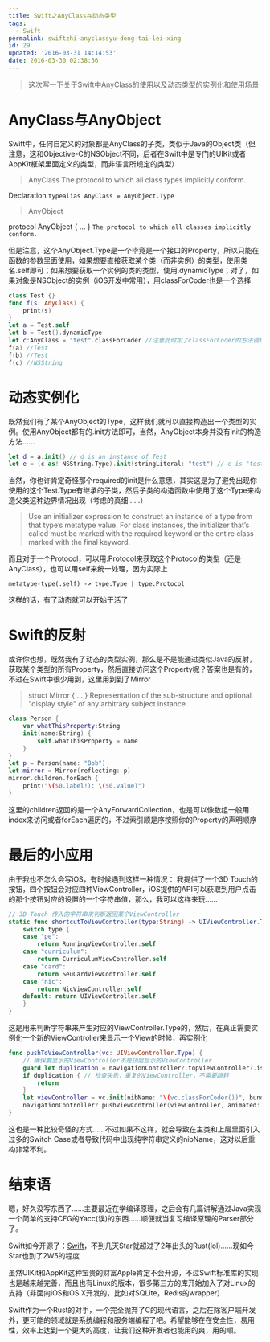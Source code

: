 ```yaml
---
title: Swift之AnyClass与动态类型
tags:
  - Swift
permalink: swiftzhi-anyclassyu-dong-tai-lei-xing
id: 29
updated: '2016-03-31 14:14:53'
date: 2016-03-30 02:38:56
---
```


> 这次写一下关于Swift中AnyClass的使用以及动态类型的实例化和使用场景

# AnyClass与AnyObject
Swift中，任何自定义的对象都是AnyClass的子类，类似于Java的Object类（但注意，这和Objective-C的NSObject不同，后者在Swift中是专门的UIKit或者AppKit框架里面定义的类型，而非语言所规定的类型）

> AnyClass
The protocol to which all class types implicitly conform.

Declaration
`typealias AnyClass = AnyObject.Type`

> AnyObject

protocol AnyObject { ... }
`The protocol to which all classes implicitly conform.`

但是注意，这个AnyObject.Type是一个毕竟是一个接口的Property，所以只能在函数的参数里面使用，如果想要直接获取某个类（而非实例）的类型，使用类名.self即可；如果想要获取一个实例的类的类型，使用.dynamicType；对了，如果对象是NSObject的实例（iOS开发中常用），用classForCoder也是一个选择

```swift
class Test {}
func f(s: AnyClass) {
    print(s)
}
let a = Test.self
let b = Test().dynamicType
let c:AnyClass = "test".classForCoder //注意此时加了classForCoder的方法调用，编译器会推导出""是一个NSString的实例而不是String
f(a) //Test
f(b) //Test
f(c) //NSString
```

# 动态实例化

既然我们有了某个AnyObject的Type，这样我们就可以直接构造出一个类型的实例。使用AnyObject都有的.init方法即可，当然，AnyObject本身并没有init的构造方法……

```swift
let d = a.init() // d is an instance of Test
let e = (c as! NSString.Type).init(stringLiteral: "test") // e is "test"
```

当然，你也许肯定奇怪那个required的init是什么意思，其实这是为了避免出现你使用的这个Test.Type有继承的子类，然后子类的构造函数中使用了这个Type来构造父类这种边界情况出现（考虑的真细……）

> Use an initializer expression to construct an instance of a type from that type’s metatype value. For class instances, the initializer that’s called must be marked with the required keyword or the entire class marked with the final keyword.

而且对于一个Protocol，可以用.Protocol来获取这个Protocol的类型（还是AnyClass），也可以用self来统一处理，因为实际上

`metatype-type(.self) -> type.Type | type.Protocol`

这样的话，有了动态就可以开始干活了

# Swift的反射

或许你也想，既然我有了动态的类型实例，那么是不是能通过类似Java的反射，获取某个类型的所有Property，然后直接访问这个Property呢？答案也是有的，不过在Swift中很少用到，这里用到到了Mirror
> struct Mirror { ... }
Representation of the sub-structure and optional "display style" of any arbitrary subject instance.

```swift
class Person {
    var whatThisProperty:String
    init(name:String) {
        self.whatThisProperty = name
    }
}
let p = Person(name: "Bob")
let mirror = Mirror(reflecting: p)
mirror.children.forEach {
    print("\($0.label!): \($0.value)")
}
```

这里的children返回的是一个AnyForwardCollection，也是可以像数组一般用index来访问或者forEach遍历的，不过索引顺是序按照你的Property的声明顺序

# 最后的小应用

由于我也不怎么会写iOS，有时候遇到这样一种情况：
我提供了一个3D Touch的按钮，四个按钮会对应四种ViewController，iOS提供的API可以获取到用户点击的那个按钮对应的设置的一个字符串值，那么，我可以这样来玩……

```swift
// 3D Touch 传入的字符串来判断返回某个ViewController
static func shortcutToViewController(type:String) -> UIViewController.Type {
    switch type {
    case "pe":
        return RunningViewController.self
    case "curriculum":
        return CurriculumViewController.self
    case "card":
        return SeuCardViewController.self
    case "nic":
        return NicViewController.self
    default: return UIViewController.self
    }
}
```

这是用来判断字符串来产生对应的ViewController.Type的，然后，在真正需要实例化一个新的ViewController来显示一个View的时候，再实例化
```swift
func pushToViewController(vc: UIViewController.Type) {
    // 确保要显示的ViewController不是顶层显示的ViewController
    guard let duplication = navigationController?.topViewController?.isKindOfClass(vc) else { return }
    if duplication { // 检查失败，重复的ViewController，不需要跳转
        return
    }
    let viewController = vc.init(nibName: "\(vc.classForCoder())", bundle: nil) // 初始化ViewController
    navigationController?.pushViewController(viewController, animated: true)
}
```

这也是一种比较奇怪的方式……不过如果不这样，就会导致在主类和上层里面引入过多的Switch Case或者导致代码中出现纯字符串定义的nibName，这对以后重构非常不利。

# 结束语

嗯，好久没写东西了……主要最近在学编译原理，之后会有几篇讲解通过Java实现一个简单的支持CFG的Yacc(误)的东西……顺便就当复习编译原理的Parser部分了。

Swift如今开源了：[Swift](https://github.com/apple/swift)，不到几天Star就超过了2年出头的Rust(lol)……现如今Star也到了2W5的程度

虽然UIKit和AppKit这种宝贵的财富Apple肯定不会开源，不过Swift标准库的实现也是越来越完善，而且也有Linux的版本，很多第三方的库开始加入了对Linux的支持（非面向iOS和OS X开发的，比如对SQLite，Redis的wrapper）

Swift作为一个Rust的对手，一个完全抛弃了C的现代语言，之后在除客户端开发外，更可能的领域就是系统编程和服务端编程了吧。希望能够在在安全性，易用性，效率上达到一个更大的高度，让我们这种开发者也能用的爽，用的顺。
